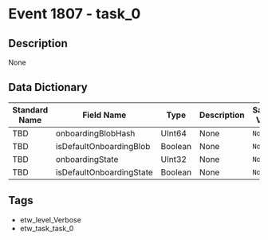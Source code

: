 # Event 1807 - task_0

## Description
None

## Data Dictionary
|Standard Name|Field Name|Type|Description|Sample Value|
|---|---|---|---|---|
|TBD|onboardingBlobHash|UInt64|None|`None`|
|TBD|isDefaultOnboardingBlob|Boolean|None|`None`|
|TBD|onboardingState|UInt32|None|`None`|
|TBD|isDefaultOnboardingState|Boolean|None|`None`|

## Tags
* etw_level_Verbose
* etw_task_task_0
